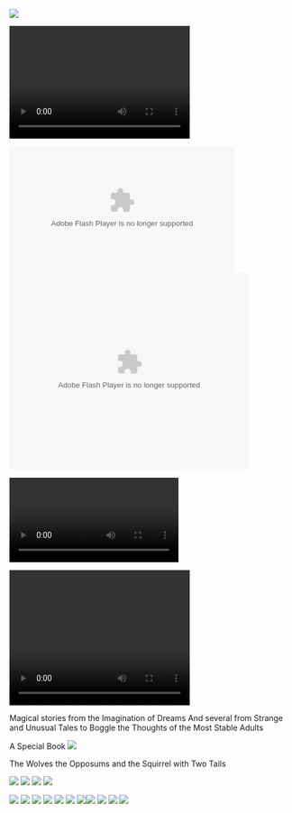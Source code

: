 

![](images/sometrainTT.png)

<video src="http://kidsbooksandfun.com/Videos/Untitled project.vlc" width="320" height="200" controls preload></video>

<object width="400" height="224" >
<param name="allowfullscreen" value="true" />
<param name="allowscriptaccess" value="always" />
<param name="movie" value="https://www.kidsbooksandfun.com/Videos/racoon.mp4" />
<embed src="https://www.kidsbooksandfun.com/Video/racoon.mp4" type="application/x-shockwave-flash"
allowscriptaccess="always" allowfullscreen="true" width="400" height="224">
</object>

<object width="425" height="350">
  <param name="movie" value="https://www.kidsbooksandfun.com/Videos/racoon.mp4" />
  <param name="wmode" value="transparent" />
  <embed src="https://www.kidsbooksandfun.com/Videos/racoon.mp4"
         type="application/x-shockwave-flash"
         wmode="transparent" width="425" height="350" />
</object>

![](Videos/recoon.mp4)

<video width="320" height="240" controls>
<source src=https://kidsbooksandfun.com/C:\Users\lfern\Videos\racoon.mp4" type="Video/mp4">
</video> 
      
Magical stories from the Imagination of Dreams
And several from Strange and Unusual Tales to Boggle the Thoughts of the Most Stable Adults

A Special Book
![](images/wolves.png)

The Wolves the Opposums and the Squirrel with Two Tails

![](images/RingofSkeletons.jpg) ![](images/curse.jpg) ![](images/Bridge1.jpg) ![](images/godivawhata.jpg)

![](images/lady.jpg) ![](images/searchblackrose.jpg) ![](images/wizard.jpg) ![](images/tomturkey.jpg) 
![](images/unicorns.jpg)  ![](images/treasure.jpg) ![](images/summer.jpg)![](images/blackcats.jpg)
![](images/skeleton.png) ![](images/shipBirds.png) ![](images/cattmouseM.png)
